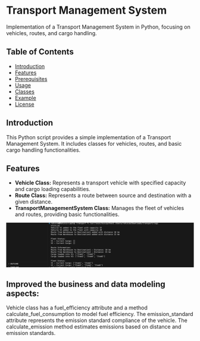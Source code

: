 # Transport Management System

Implementation of a Transport Management System in Python, focusing on vehicles, routes, and cargo handling.

## Table of Contents

- [Introduction](#introduction)
- [Features](#features)
- [Prerequisites](#prerequisites)
- [Usage](#usage)
- [Classes](#classes)
- [Example](#example)
- [License](#license)

## Introduction

This Python script provides a simple implementation of a Transport Management System. It includes classes for vehicles, routes, and basic cargo handling functionalities.

## Features

- **Vehicle Class:** Represents a transport vehicle with specified capacity and cargo loading capabilities.
- **Route Class:** Represents a route between source and destination with a given distance.
- **TransportManagementSystem Class:** Manages the fleet of vehicles and routes, providing basic functionalities.

![Output](output.png)

## Improved the business and data modeling aspects:
Vehicle class has a fuel_efficiency attribute and a method calculate_fuel_consumption to model fuel efficiency.
The emission_standard attribute represents the emission standard compliance of the vehicle.
The calculate_emission method estimates emissions based on distance and emission standards.

